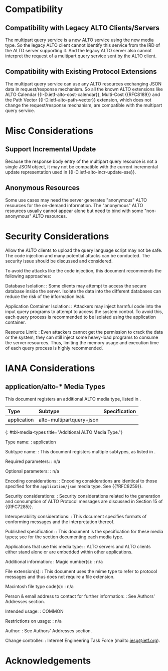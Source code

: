 # Compatibility

## Compatibility with Legacy ALTO Clients/Servers ##

The multipart query service is a new ALTO service using the new media type. So
the legacy ALTO client cannot identify this service from the IRD of the ALTO
server supporting it. And the legacy ALTO server also cannot interpret the
request of a multipart query service sent by the ALTO client.

## Compatibility with Existing Protocol Extensions ##

The multipart query service can use any ALTO resources exchanging JSON data in
request/response mechanism. So all the known ALTO extensions like ALTO Calendar
{{I-D.ietf-alto-cost-calendar}}, Multi-Cost {{RFC8189}} and the Path Vector
{{I-D.ietf-alto-path-vector}} extension, which does not change the
request/response mechanism, are compatible with the multipart query service.

<!--
## Compatibility with New Communication Mechanism ##

Since the multipart query service use multipart messages as the response
instead of the JSON data, the incremental update service defined in
{{I-D.ietf-alto-incr-update-sse}} does not support it. If the update service
does not notify the incremental change to the ALTO client but only notify the
full replacement, it can still work. But it is very inefficient. So an
extension to integrate multipart query and the incremental update smoothly is
required. HTTP/2 may be a candidate solution to this problem.
-->

# Misc Considerations

## Support Incremental Update

Because the response body entry of the multipart query resource is not a single
JSON object, it may not be compatible with the current incremental update
representation used in {{I-D.ietf-alto-incr-update-sse}}.

## Anonymous Resources

Some use cases may need the server generates "anonymous" ALTO resources for the
on-demand information. The "anonymous" ALTO resources usually cannot appear
alone but need to bind with some "non-anonymous" ALTO resources.

# Security Considerations

Allow the ALTO clients to upload the query language script may not be safe. The
code injection and many potential attacks can be conducted. The security issue
should be discussed and considered.

To avoid the attacks like the code injection, this document recommends the
following approaches:

Database Isolation:
: Some clients may attempt to access the secure database inside the server.
  Isolate the data into the different databases can reduce the risk of the
  information leak.

Application Container Isolation:
: Attackers may inject harmful code into the input query programs to attempt to
  access the system control. To avoid this, each query process is recommended to
  be isolated using the application container.

Resource Limit:
: Even attackers cannot get the permission to crack the data or the system, they
  can still inject some heavy-load programs to consume the server resources.
  Thus, limiting the memory usage and execution time of each query process is
  highly recommended.

# IANA Considerations

## application/alto-* Media Types

This document registers an additional ALTO media type, listed in [](#tbl-media-types).

| Type        | Subtype                  | Specification        |
|:------------|:-------------------------|:---------------------|
| application | alto-multipartquery+json | [](#mp-query-params) |
{: #tbl-media-types title="Additional ALTO Media Type."}

Type name:
: application

Subtype name:
: This document registers multiple subtypes, as listed in [](#tbl-media-types).

Required parameters:
: n/a

Optional parameters:
: n/a

Encoding considerations:
: Encoding considerations are identical to those specified for the
  `application/json` media type. See {{?RFC8259}}.

Security considerations:
: Security considerations related to the generation and consumption of ALTO
  Protocol messages are discussed in Section 15 of {{RFC7285}}.

Interoperability considerations:
: This document specifies formats of conforming messages and the interpretation
  thereof.

Published specification:
: This document is the specification for these media types; see
  [](#tbl-media-types) for the section documenting each media type.

Applications that use this media type:
: ALTO servers and ALTO clients either stand alone or are embedded within other
  applications.

Additional information:
: Magic number(s):
  : n/a

  File extension(s):
  : This document uses the mime type to refer to protocol messages and thus does
    not require a file extension.

  Macintosh file type code(s):
  : n/a

Person &amp; email address to contact for further information:
: See Authors' Addresses section.

Intended usage:
: COMMON

Restrictions on usage:
: n/a

Author:
: See Authors' Addresses section.

Change controller:
: Internet Engineering Task Force (mailto:iesg@ietf.org).

# Acknowledgements
